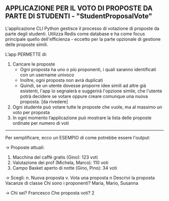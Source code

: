 ## APPLICAZIONE PER IL VOTO DI PROPOSTE DA PARTE DI STUDENTI - "StudentProposalVote"
L'applicazione CLI Python gestisce il processo di votazione di proposte da parte degli studenti.
Utilizza Redis come database e ha come focus principale quello dell'efficienza - eccetto per la parte opzionale di gestione delle proposte simili.

L’app PERMETTE di:
1. Caricare le proposte
   - Ogni proposta ha uno o più proponenti, i quali saranno identificati con un username univoco
   - Inoltre, ogni proposta non avrà duplicati
   - Quindi, se un utente dovesse proporre idee simili ad altre già esistenti, l'app lo segnalerà e suggerirà l'opzione simile, che l'utente potrà decidere se 
     votare oppure creare comunque una nuova proposta. [da rivedere]
2. Ogni studente può votare tutte le proposte che vuole, ma al massimo un voto per proposta
3. In ogni momento l’applicazione può mostrare la lista delle proposte ordinate per numero di voti

--------------------------------------------------------------------------------------------------------------------------------------------------------------------

Per semplificare, ecco un ESEMPIO di come potrebbe essere l'output:

-> Proposte attuali:
1. Macchina del caffè gratis (Gino): 123 voti
2. Valutazione dei prof (Michela, Marco): 110 voti
3. Campo Basket aperto di notte (Gino, Pino): 34 voti

-> Scegli:
n. Nuova proposta
v. Vota una proposta
n
Descrivi la proposta
Vacanze di classe
Chi sono i proponenti?
Maria, Mario, Susanna

-> Chi sei?
Francesco
Che proposta voti? 
2
